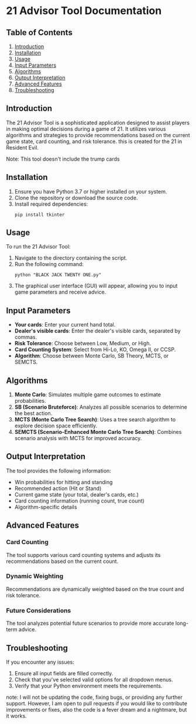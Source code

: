 # 21 Advisor Tool Documentation

## Table of Contents
1. [Introduction](#introduction)
2. [Installation](#installation)
3. [Usage](#usage)
4. [Input Parameters](#input-parameters)
5. [Algorithms](#algorithms)
6. [Output Interpretation](#output-interpretation)
7. [Advanced Features](#advanced-features)
8. [Troubleshooting](#troubleshooting)

## Introduction

The 21 Advisor Tool is a sophisticated application designed to assist players in making optimal decisions during a game of 21. It utilizes various algorithms and strategies to provide recommendations based on the current game state, card counting, and risk tolerance. this is created for the 21 in Resident Evil.

Note: This tool doesn't include the trump cards

## Installation

1. Ensure you have Python 3.7 or higher installed on your system.
2. Clone the repository or download the source code.
3. Install required dependencies:
   ```
   pip install tkinter
   ```

## Usage

To run the 21 Advisor Tool:

1. Navigate to the directory containing the script.
2. Run the following command:
   ```
   python "BLACK JACK TWENTY ONE.py"
   ```
3. The graphical user interface (GUI) will appear, allowing you to input game parameters and receive advice.

## Input Parameters

- **Your cards**: Enter your current hand total.
- **Dealer's visible cards**: Enter the dealer's visible cards, separated by commas.
- **Risk Tolerance**: Choose between Low, Medium, or High.
- **Card Counting System**: Select from Hi-Lo, KO, Omega II, or CCSP.
- **Algorithm**: Choose between Monte Carlo, SB Theory, MCTS, or SEMCTS.

## Algorithms

1. **Monte Carlo**: Simulates multiple game outcomes to estimate probabilities.
2. **SB (Scenario Bruteforce)**: Analyzes all possible scenarios to determine the best action.
3. **MCTS (Monte Carlo Tree Search)**: Uses a tree search algorithm to explore decision space efficiently.
4. **SEMCTS (Scenario-Enhanced Monte Carlo Tree Search)**: Combines scenario analysis with MCTS for improved accuracy.

## Output Interpretation

The tool provides the following information:

- Win probabilities for hitting and standing
- Recommended action (Hit or Stand)
- Current game state (your total, dealer's cards, etc.)
- Card counting information (running count, true count)
- Algorithm-specific details

## Advanced Features

### Card Counting
The tool supports various card counting systems and adjusts its recommendations based on the current count.

### Dynamic Weighting
Recommendations are dynamically weighted based on the true count and risk tolerance.

### Future Considerations
The tool analyzes potential future scenarios to provide more accurate long-term advice.

## Troubleshooting

If you encounter any issues:

1. Ensure all input fields are filled correctly.
2. Check that you've selected valid options for all dropdown menus.
3. Verify that your Python environment meets the requirements.

note: I will not be updating the code, fixing bugs, or providing any further support. However, I am open to pull requests if you would like to contribute improvements or fixes, also the code is a fever dream and a nightmare, but it works.
